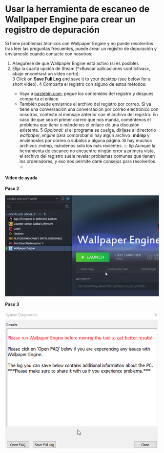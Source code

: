 # Usar la herramienta de escaneo de Wallpaper Engine para crear un registro de depuración

Si tiene problemas técnicos con Wallpaper Engine y no puede resolverlos tras leer las preguntas frecuentes, puede crear un registro de depuración y enviárnoslo cuando contacte con nosotros:

1. Asegúrese de que Wallpaper Engine está activo (si es posible).
2. Elija la cuarta opción de Steam (*«Buscar aplicaciones conflictivas», abajo encontrará un vídeo corto):</li>
3 Click on **Save Full Log** and save it to your desktop (see below for a short video).
4 Comparta el registro con alguno de estos métodos:
    * Vaya a [pastebin.com](https://pastebin.com/), pegue los contenidos del registro y después comparta el enlace.
    * También puede enviarnos el archivo del registro por correo. Si ya tiene una conversación una conversación por correo electrónico con nosotros, conteste al mensaje anterior con el archivo del registro. En caso de que sea el primer correo que nos manda, coméntenos el problema que tiene o mándenos el enlace de una discusión existente.
5 *Opcional:* si el programa se cuelga, diríjase al directorio *wallpaper_engine* para comprobar si hay algún archivo **.mdmp** y envíenoslos por correo o súbalos a alguna página. Si hay muchos archivos .mdmp, mándenos solo los más recientes. ::: tip Aunque la herramienta de escaneo no encuentre ningún error a primera vista, el archivo del registro suele revelar problemas comunes que tienen los ordenadores, y eso nos permite darle consejos para resolverlos. :::</ol>

#### Vídeo de ayuda

**Paso 2**

![Scan Tool Launch Option](./scantoollaunch.gif)

**Paso 3**

![Scan Tool Save Log](./scantoolsave.gif)